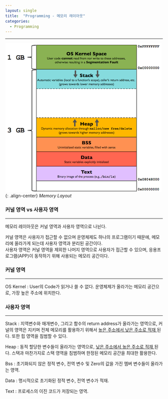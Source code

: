 ```yaml
---
layout: single
title:  "Programming - 메모리 레이아웃"
categories:
  - Programming
---
```


---

![](/assets/images/cs_memory.png){: .align-center}
*Memory Layout*

### 커널 영역 vs 사용자 영역
---

메모리 레이아웃은 커널 영역과 사용자 영역으로 나뉜다.

커널 영역은 사용자가 접근할 수 없으며 운영체제도 하나의 프로그램이기 때문에, 메모리에 올라가게 되는데 사용자 영역과 분리된 공간이다.  
사용자 영역은 커널 영역을 제외한 나머지 영역으로 사용자가 접근할 수 있으며, 응용프로그램(APP)이 동작하기 위해 사용되는 메모리 공간이다.

### 커널 영역
---

 OS Kernel : User의 Code가 읽거나 쓸 수 없다. 운영체제가 올라가는 메모리 공간으로, 가장 높은 주소에 위치한다.

### 사용자 영역
---

Stack : 지역변수와 매개변수, 그리고 함수의 return address가 올라가는 영역으로, 커널의 영역은 지키며 전체 메모리를 활용하기 위해서 <u> 높은 주소에서 낮은 주소로 적재 </u>된다. 또한 힙 영역을 침범할 수 있다.

Heap : 동적 할당한 변수들이 올라가는 영역으로, <u> 낮은 주소에서 높은 주소로 적재 </u>된다. 스택과 마찬가지로 스택 영역을 침범하며 한정된 메모리 공간을 최대한 활용한다.

Bss : 초기화되지 않은 정적 변수, 전역 변수 및 Zero의 값을 가진 멤버 변수들이 올라가는 영역.

Data : 명시적으로 초기화된 정적 변수, 전역 변수가 적재.

Text : 프로세스의 이진 코드가 저장되는 영역.
